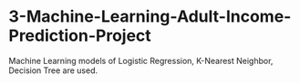 # 3-Machine-Learning-Adult-Income-Prediction-Project
Machine Learning models of Logistic Regression, K-Nearest Neighbor, Decision Tree are used.
